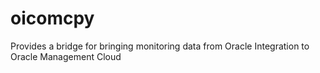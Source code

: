 # oicomcpy
Provides a bridge for bringing monitoring data from Oracle Integration to Oracle Management Cloud
